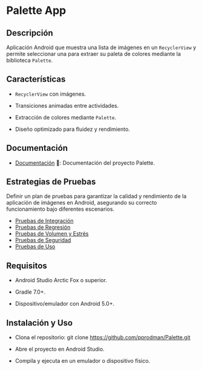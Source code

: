 
# Palette App

## Descripción
Aplicación Android que muestra una lista de imágenes en un `RecyclerView` y permite seleccionar una para extraer su paleta de colores mediante la biblioteca `Palette`.

## Características

- `RecyclerView` con imágenes.

- Transiciones animadas entre actividades.

- Extracción de colores mediante `Palette`.

- Diseño optimizado para fluidez y rendimiento.

## Documentación
- [Documentación](./DOCUMENTACION.md) 📖: Documentación del proyecto Palette.

## Estrategias de Pruebas
Definir un plan de pruebas para garantizar la calidad y rendimiento de la aplicación de imágenes en Android, asegurando su correcto funcionamiento bajo diferentes escenarios.

- [Pruebas de Integración](./PRUEBAS_INTEGRACION.md)
- [Pruebas de Regresión](./PRUEBAS_REGRESION.md)
- [Pruebas de Volumen y Estrés](./PRUEBAS_VOLUMEN_ESTRES.md)
- [Pruebas de Seguridad](./PRUEBAS_SEGURIDAD.md)
- [Pruebas de Uso](./PRUEBAS_USO.md)

## Requisitos

- Android Studio Arctic Fox o superior.

- Gradle 7.0+.

- Dispositivo/emulador con Android 5.0+.

## Instalación y Uso

- Clona el repositorio: git clone https://github.com/pprodman/Palette.git

- Abre el proyecto en Android Studio.

- Compila y ejecuta en un emulador o dispositivo físico.
